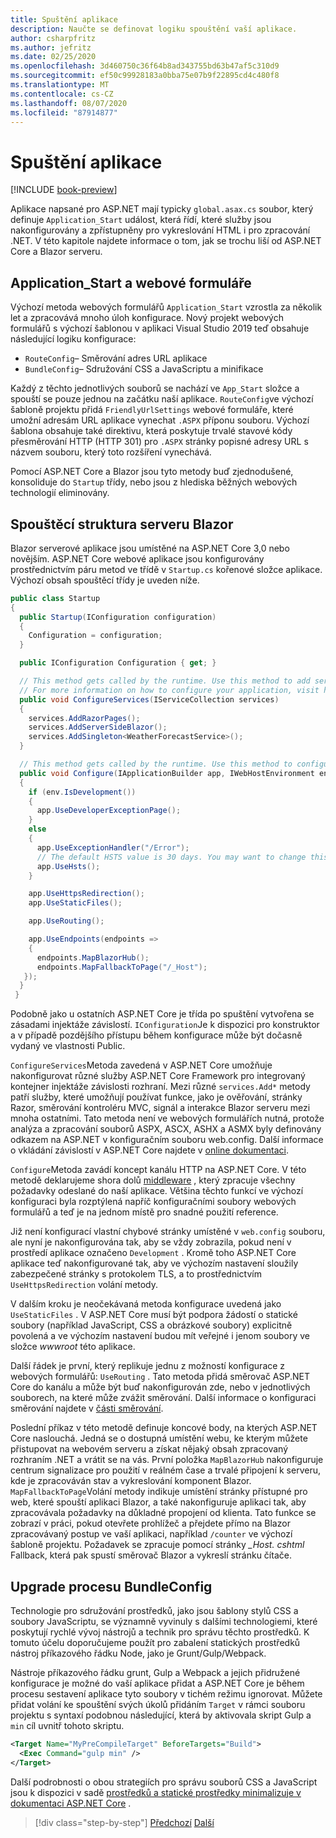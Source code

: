 ```yaml
---
title: Spuštění aplikace
description: Naučte se definovat logiku spouštění vaší aplikace.
author: csharpfritz
ms.author: jefritz
ms.date: 02/25/2020
ms.openlocfilehash: 3d460750c36f64b8ad343755bd63b47af5c310d9
ms.sourcegitcommit: ef50c99928183a0bba75e07b9f22895cd4c480f8
ms.translationtype: MT
ms.contentlocale: cs-CZ
ms.lasthandoff: 08/07/2020
ms.locfileid: "87914877"
---
```

# <a name="app-startup"></a>Spuštění aplikace

[!INCLUDE [book-preview](../../../includes/book-preview.md)]

Aplikace napsané pro ASP.NET mají typicky `global.asax.cs` soubor, který definuje `Application_Start` událost, která řídí, které služby jsou nakonfigurovány a zpřístupněny pro vykreslování HTML i pro zpracování .NET. V této kapitole najdete informace o tom, jak se trochu liší od ASP.NET Core a Blazor serveru.

## <a name="application_start-and-web-forms"></a>Application_Start a webové formuláře

Výchozí metoda webových formulářů `Application_Start` vzrostla za několik let a zpracovává mnoho úloh konfigurace.  Nový projekt webových formulářů s výchozí šablonou v aplikaci Visual Studio 2019 teď obsahuje následující logiku konfigurace:

- `RouteConfig`– Směrování adres URL aplikace
- `BundleConfig`– Sdružování CSS a JavaScriptu a minifikace

Každý z těchto jednotlivých souborů se nachází ve `App_Start` složce a spouští se pouze jednou na začátku naší aplikace.  `RouteConfig`ve výchozí šabloně projektu přidá `FriendlyUrlSettings` webové formuláře, které umožní adresám URL aplikace vynechat `.ASPX` příponu souboru.  Výchozí šablona obsahuje také direktivu, která poskytuje trvalé stavové kódy přesměrování HTTP (HTTP 301) pro `.ASPX` stránky popisné adresy URL s názvem souboru, který toto rozšíření vynechává.

Pomocí ASP.NET Core a Blazor jsou tyto metody buď zjednodušené, konsoliduje do `Startup` třídy, nebo jsou z hlediska běžných webových technologií eliminovány.

## <a name="blazor-server-startup-structure"></a>Spouštěcí struktura serveru Blazor

Blazor serverové aplikace jsou umístěné na ASP.NET Core 3,0 nebo novějším.  ASP.NET Core webové aplikace jsou konfigurovány prostřednictvím páru metod ve třídě v `Startup.cs` kořenové složce aplikace.  Výchozí obsah spouštěcí třídy je uveden níže.

```csharp
public class Startup
{
  public Startup(IConfiguration configuration)
  {
    Configuration = configuration;
  }

  public IConfiguration Configuration { get; }

  // This method gets called by the runtime. Use this method to add services to the container.
  // For more information on how to configure your application, visit https://go.microsoft.com/fwlink/?LinkID=398940
  public void ConfigureServices(IServiceCollection services)
  {
    services.AddRazorPages();
    services.AddServerSideBlazor();
    services.AddSingleton<WeatherForecastService>();
  }

  // This method gets called by the runtime. Use this method to configure the HTTP request pipeline.
  public void Configure(IApplicationBuilder app, IWebHostEnvironment env)
  {
    if (env.IsDevelopment())
    {
      app.UseDeveloperExceptionPage();
    }
    else
    {
      app.UseExceptionHandler("/Error");
      // The default HSTS value is 30 days. You may want to change this for production scenarios, see https://aka.ms/aspnetcore-hsts.
      app.UseHsts();
    }

    app.UseHttpsRedirection();
    app.UseStaticFiles();

    app.UseRouting();

    app.UseEndpoints(endpoints =>
    {
      endpoints.MapBlazorHub();
      endpoints.MapFallbackToPage("/_Host");
   });
  }
 }
```

Podobně jako u ostatních ASP.NET Core je třída po spuštění vytvořena se zásadami injektáže závislostí.  `IConfiguration`Je k dispozici pro konstruktor a v případě pozdějšího přístupu během konfigurace může být dočasně vydaný ve vlastnosti Public.

`ConfigureServices`Metoda zavedená v ASP.NET Core umožňuje nakonfigurovat různé služby ASP.NET Core Framework pro integrovaný kontejner injektáže závislosti rozhraní.  Mezi různé `services.Add*` metody patří služby, které umožňují používat funkce, jako je ověřování, stránky Razor, směrování kontroléru MVC, signál a interakce Blazor serveru mezi mnoha ostatními.  Tato metoda není ve webových formulářích nutná, protože analýza a zpracování souborů ASPX, ASCX, ASHX a ASMX byly definovány odkazem na ASP.NET v konfiguračním souboru web.config.  Další informace o vkládání závislostí v ASP.NET Core najdete v [online dokumentaci](https://docs.microsoft.com/aspnet/core/fundamentals/dependency-injection).

`Configure`Metoda zavádí koncept kanálu HTTP na ASP.NET Core.  V této metodě deklarujeme shora dolů [middleware](middleware.md) , který zpracuje všechny požadavky odeslané do naší aplikace. Většina těchto funkcí ve výchozí konfiguraci byla rozptýlená napříč konfiguračními soubory webových formulářů a teď je na jednom místě pro snadné použití reference.

Již není konfigurací vlastní chybové stránky umístěné v `web.config` souboru, ale nyní je nakonfigurována tak, aby se vždy zobrazila, pokud není v prostředí aplikace označeno `Development` .  Kromě toho ASP.NET Core aplikace teď nakonfigurované tak, aby ve výchozím nastavení sloužily zabezpečené stránky s protokolem TLS, a to prostřednictvím `UseHttpsRedirection` volání metody.

V dalším kroku je neočekávaná metoda konfigurace uvedená jako `UseStaticFiles` .  V ASP.NET Core musí být podpora žádostí o statické soubory (například JavaScript, CSS a obrázkové soubory) explicitně povolená a ve výchozím nastavení budou mít veřejné i jenom soubory ve složce *wwwroot* této aplikace.

Další řádek je první, který replikuje jednu z možností konfigurace z webových formulářů: `UseRouting` .  Tato metoda přidá směrovač ASP.NET Core do kanálu a může být buď nakonfigurován zde, nebo v jednotlivých souborech, na které může zvážit směrování.  Další informace o konfiguraci směrování najdete v [části směrování](pages-routing-layouts.md).

Poslední příkaz v této metodě definuje koncové body, na kterých ASP.NET Core naslouchá.  Jedná se o dostupná umístění webu, ke kterým můžete přistupovat na webovém serveru a získat nějaký obsah zpracovaný rozhraním .NET a vrátit se na vás.  První položka `MapBlazorHub` nakonfiguruje centrum signalizace pro použití v reálném čase a trvalé připojení k serveru, kde je zpracováván stav a vykreslování komponent Blazor.  `MapFallbackToPage`Volání metody indikuje umístění stránky přístupné pro web, které spouští aplikaci Blazor, a také nakonfiguruje aplikaci tak, aby zpracovávala požadavky na důkladné propojení od klienta.  Tato funkce se zobrazí v práci, pokud otevřete prohlížeč a přejdete přímo na Blazor zpracovávaný postup ve vaší aplikaci, například `/counter` ve výchozí šabloně projektu. Požadavek se zpracuje pomocí stránky *_Host. cshtml* Fallback, která pak spustí směrovač Blazor a vykreslí stránku čítače.

## <a name="upgrading-the-bundleconfig-process"></a>Upgrade procesu BundleConfig

Technologie pro sdružování prostředků, jako jsou šablony stylů CSS a soubory JavaScriptu, se významně vyvinuly s dalšími technologiemi, které poskytují rychlé vývoj nástrojů a technik pro správu těchto prostředků.  K tomuto účelu doporučujeme použít pro zabalení statických prostředků nástroj příkazového řádku Node, jako je Grunt/Gulp/Webpack.

Nástroje příkazového řádku grunt, Gulp a Webpack a jejich přidružené konfigurace je možné do vaší aplikace přidat a ASP.NET Core je během procesu sestavení aplikace tyto soubory v tichém režimu ignorovat.  Můžete přidat volání ke spouštění svých úkolů přidáním `Target` v rámci souboru projektu s syntaxí podobnou následující, která by aktivovala skript Gulp a `min` cíl uvnitř tohoto skriptu.

```xml
<Target Name="MyPreCompileTarget" BeforeTargets="Build">
  <Exec Command="gulp min" />
</Target>
```

Další podrobnosti o obou strategiích pro správu souborů CSS a JavaScript jsou k dispozici v sadě [prostředků a statické prostředky minimalizuje v dokumentaci ASP.NET Core](https://docs.microsoft.com/aspnet/core/client-side/bundling-and-minification) .

>[!div class="step-by-step"]
>[Předchozí](project-structure.md) 
> [Další](components.md)

